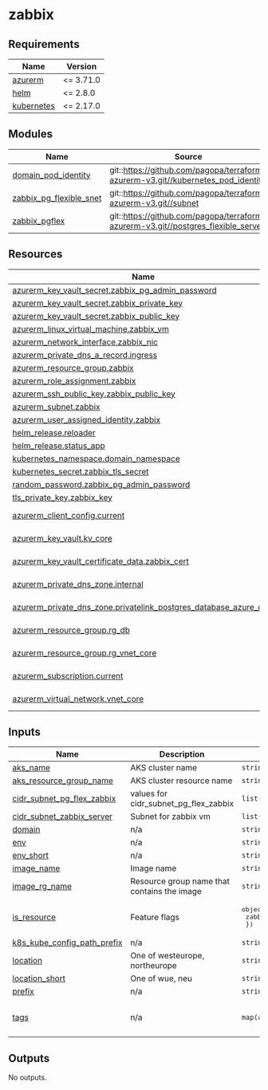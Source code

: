 # zabbix

<!-- BEGINNING OF PRE-COMMIT-TERRAFORM DOCS HOOK -->
## Requirements

| Name | Version |
|------|---------|
| <a name="requirement_azurerm"></a> [azurerm](#requirement\_azurerm) | <= 3.71.0 |
| <a name="requirement_helm"></a> [helm](#requirement\_helm) | <= 2.8.0 |
| <a name="requirement_kubernetes"></a> [kubernetes](#requirement\_kubernetes) | <= 2.17.0 |

## Modules

| Name | Source | Version |
|------|--------|---------|
| <a name="module_domain_pod_identity"></a> [domain\_pod\_identity](#module\_domain\_pod\_identity) | git::https://github.com/pagopa/terraform-azurerm-v3.git//kubernetes_pod_identity | v7.23.0 |
| <a name="module_zabbix_pg_flexible_snet"></a> [zabbix\_pg\_flexible\_snet](#module\_zabbix\_pg\_flexible\_snet) | git::https://github.com/pagopa/terraform-azurerm-v3.git//subnet | v7.2.0 |
| <a name="module_zabbix_pgflex"></a> [zabbix\_pgflex](#module\_zabbix\_pgflex) | git::https://github.com/pagopa/terraform-azurerm-v3.git//postgres_flexible_server | v7.23.0 |

## Resources

| Name | Type |
|------|------|
| [azurerm_key_vault_secret.zabbix_pg_admin_password](https://registry.terraform.io/providers/hashicorp/azurerm/latest/docs/resources/key_vault_secret) | resource |
| [azurerm_key_vault_secret.zabbix_private_key](https://registry.terraform.io/providers/hashicorp/azurerm/latest/docs/resources/key_vault_secret) | resource |
| [azurerm_key_vault_secret.zabbix_public_key](https://registry.terraform.io/providers/hashicorp/azurerm/latest/docs/resources/key_vault_secret) | resource |
| [azurerm_linux_virtual_machine.zabbix_vm](https://registry.terraform.io/providers/hashicorp/azurerm/latest/docs/resources/linux_virtual_machine) | resource |
| [azurerm_network_interface.zabbix_nic](https://registry.terraform.io/providers/hashicorp/azurerm/latest/docs/resources/network_interface) | resource |
| [azurerm_private_dns_a_record.ingress](https://registry.terraform.io/providers/hashicorp/azurerm/latest/docs/resources/private_dns_a_record) | resource |
| [azurerm_resource_group.zabbix](https://registry.terraform.io/providers/hashicorp/azurerm/latest/docs/resources/resource_group) | resource |
| [azurerm_role_assignment.zabbix](https://registry.terraform.io/providers/hashicorp/azurerm/latest/docs/resources/role_assignment) | resource |
| [azurerm_ssh_public_key.zabbix_public_key](https://registry.terraform.io/providers/hashicorp/azurerm/latest/docs/resources/ssh_public_key) | resource |
| [azurerm_subnet.zabbix](https://registry.terraform.io/providers/hashicorp/azurerm/latest/docs/resources/subnet) | resource |
| [azurerm_user_assigned_identity.zabbix](https://registry.terraform.io/providers/hashicorp/azurerm/latest/docs/resources/user_assigned_identity) | resource |
| [helm_release.reloader](https://registry.terraform.io/providers/hashicorp/helm/latest/docs/resources/release) | resource |
| [helm_release.status_app](https://registry.terraform.io/providers/hashicorp/helm/latest/docs/resources/release) | resource |
| [kubernetes_namespace.domain_namespace](https://registry.terraform.io/providers/hashicorp/kubernetes/latest/docs/resources/namespace) | resource |
| [kubernetes_secret.zabbix_tls_secret](https://registry.terraform.io/providers/hashicorp/kubernetes/latest/docs/resources/secret) | resource |
| [random_password.zabbix_pg_admin_password](https://registry.terraform.io/providers/hashicorp/random/latest/docs/resources/password) | resource |
| [tls_private_key.zabbix_key](https://registry.terraform.io/providers/hashicorp/tls/latest/docs/resources/private_key) | resource |
| [azurerm_client_config.current](https://registry.terraform.io/providers/hashicorp/azurerm/latest/docs/data-sources/client_config) | data source |
| [azurerm_key_vault.kv_core](https://registry.terraform.io/providers/hashicorp/azurerm/latest/docs/data-sources/key_vault) | data source |
| [azurerm_key_vault_certificate_data.zabbix_cert](https://registry.terraform.io/providers/hashicorp/azurerm/latest/docs/data-sources/key_vault_certificate_data) | data source |
| [azurerm_private_dns_zone.internal](https://registry.terraform.io/providers/hashicorp/azurerm/latest/docs/data-sources/private_dns_zone) | data source |
| [azurerm_private_dns_zone.privatelink_postgres_database_azure_com](https://registry.terraform.io/providers/hashicorp/azurerm/latest/docs/data-sources/private_dns_zone) | data source |
| [azurerm_resource_group.rg_db](https://registry.terraform.io/providers/hashicorp/azurerm/latest/docs/data-sources/resource_group) | data source |
| [azurerm_resource_group.rg_vnet_core](https://registry.terraform.io/providers/hashicorp/azurerm/latest/docs/data-sources/resource_group) | data source |
| [azurerm_subscription.current](https://registry.terraform.io/providers/hashicorp/azurerm/latest/docs/data-sources/subscription) | data source |
| [azurerm_virtual_network.vnet_core](https://registry.terraform.io/providers/hashicorp/azurerm/latest/docs/data-sources/virtual_network) | data source |

## Inputs

| Name | Description | Type | Default | Required |
|------|-------------|------|---------|:--------:|
| <a name="input_aks_name"></a> [aks\_name](#input\_aks\_name) | AKS cluster name | `string` | n/a | yes |
| <a name="input_aks_resource_group_name"></a> [aks\_resource\_group\_name](#input\_aks\_resource\_group\_name) | AKS cluster resource name | `string` | n/a | yes |
| <a name="input_cidr_subnet_pg_flex_zabbix"></a> [cidr\_subnet\_pg\_flex\_zabbix](#input\_cidr\_subnet\_pg\_flex\_zabbix) | values for cidr\_subnet\_pg\_flex\_zabbix | `list(any)` | n/a | yes |
| <a name="input_cidr_subnet_zabbix_server"></a> [cidr\_subnet\_zabbix\_server](#input\_cidr\_subnet\_zabbix\_server) | Subnet for zabbix vm | `list(string)` | n/a | yes |
| <a name="input_domain"></a> [domain](#input\_domain) | n/a | `string` | n/a | yes |
| <a name="input_env"></a> [env](#input\_env) | n/a | `string` | n/a | yes |
| <a name="input_env_short"></a> [env\_short](#input\_env\_short) | n/a | `string` | n/a | yes |
| <a name="input_image_name"></a> [image\_name](#input\_image\_name) | Image name | `string` | n/a | yes |
| <a name="input_image_rg_name"></a> [image\_rg\_name](#input\_image\_rg\_name) | Resource group name that contains the image | `string` | n/a | yes |
| <a name="input_is_resource"></a> [is\_resource](#input\_is\_resource) | Feature flags | <pre>object({<br>    zabbix_pgflexi_enabled = bool,<br>  })</pre> | n/a | yes |
| <a name="input_k8s_kube_config_path_prefix"></a> [k8s\_kube\_config\_path\_prefix](#input\_k8s\_kube\_config\_path\_prefix) | n/a | `string` | `"~/.kube"` | no |
| <a name="input_location"></a> [location](#input\_location) | One of westeurope, northeurope | `string` | n/a | yes |
| <a name="input_location_short"></a> [location\_short](#input\_location\_short) | One of wue, neu | `string` | n/a | yes |
| <a name="input_prefix"></a> [prefix](#input\_prefix) | n/a | `string` | n/a | yes |
| <a name="input_tags"></a> [tags](#input\_tags) | n/a | `map(any)` | <pre>{<br>  "CreatedBy": "Terraform"<br>}</pre> | no |

## Outputs

No outputs.
<!-- END OF PRE-COMMIT-TERRAFORM DOCS HOOK -->
